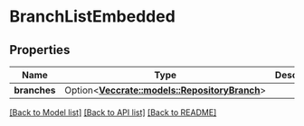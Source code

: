 # BranchListEmbedded

## Properties

Name | Type | Description | Notes
------------ | ------------- | ------------- | -------------
**branches** | Option<[**Vec<crate::models::RepositoryBranch>**](RepositoryBranch.md)> |  | [optional]

[[Back to Model list]](../README.md#documentation-for-models) [[Back to API list]](../README.md#documentation-for-api-endpoints) [[Back to README]](../README.md)


